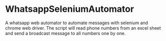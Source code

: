 # WhatsappSeleniumAutomator
A whatsapp web automator to automate messages with selenium and chrome web driver. The script will read phone numbers from an excel sheet and send a broadcast message to all numbers one by one.
